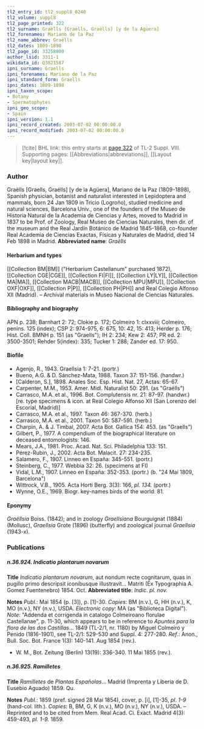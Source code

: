 ```yaml
---
tl2_entry_id: tl2_suppl8_0240
tl2_volume: suppl8
tl2_page_printed: 322
tl2_surname: Graëlls [Graells, Graélls] [y de la Agüera]
tl2_forenames: Mariano de la Paz
tl2_name_abbrev: Graëlls
tl2_dates: 1809-1898
tl2_page_id: 33258800
author_lsid: 3311-1
wikidata_id: Q3821587
ipni_surname: Graells
ipni_forenames: Mariano de la Paz
ipni_standard_form: Graells
ipni_dates: 1809-1898
ipni_taxon_scope: 
- Botany
- Spermatophytes
ipni_geo_scope: 
- Spain
ipni_version: 1.1
ipni_record_created: 2003-07-02 00:00:00.0
ipni_record_modified: 2003-07-02 00:00:00.0
---
```



> [!cite] BHL link: this entry starts at [page 322](https://www.biodiversitylibrary.org/page/33258800) of TL-2 Suppl. VIII.
> Supporting pages: [[Abbreviations|abbreviations]], [[Layout key|layout key]].

### Author

Graëlls \[Graells, Graélls\] \[y de la Agüera\], Mariano de la Paz (1809-1898), Spanish physician, botanist and naturalist interested in Lepidoptera and mammals, born 24 Jan 1809 in Tricio (Logroño), studied medicine and natural sciences, Barcelona Univ., one of the founders of the Museo de Historia Natural de la Academia de Ciencias y Artes, moved to Madrid in 1837 to be Prof. of Zoology, Real Museo de Ciencias Naturales, then dir. of the museum and the Real Jardín Botánico de Madrid 1845-1868, co-founder Real Academia de Ciencias Exactas, Físicas y Naturales de Madrid, died 14 Feb 1898 in Madrid. 
**Abbreviated name**: *Graëlls*

#### Herbarium and types

[[Collection BM|BM]] ("Herbarium Castellanum" purchased 1872), [[Collection CGE|CGE]], [[Collection FI|FI]], [[Collection LY|LY]], [[Collection MA|MA]], [[Collection MACB|MACB]], [[Collection MPU|MPU]], [[Collection OXF|OXF]], [[Collection P|P]], [[Collection PH|PH]] and Real Colegio Alfonso XII (Madrid). – Archival materials in Museo Nacional de Ciencias Naturales.

#### Bibliography and biography

APN p. 238; Barnhart 2: 72; Clokie p. 172; Colmeiro 1: clxxviii; Colmeiro, penins. 125 (index); CSP 2: 974-975, 6: 675, 10: 42, 15: 413; Herder p. 176; Hist. Coll. BMNH p. 151 (as "Graells"); IH 2: 234; Kew 2: 457; PR ed. 2: 3500-3501; Rehder 5(index): 335; Tucker 1: 288; Zander ed. 17: 950.

#### Biofile

- Agenjo, R., 1943. Graellsia 1: 7-21. (portr.)
- Bueno, A.G. & D. Sánchez-Mata, 1988. Taxon 37: 151-156. (handwr.)
- \[Calderon, S.\], 1898. Anales Soc. Esp. Hist. Nat. 27, Actas: 65-67.
- Carpenter, M.M., 1953. Amer. Midl. Naturalist 50: 291. (as "Graélls")
- Carrasco, M.A. et al., 1996. Bot. Complutensis nr. 21: 87-97. (handwr.) \[re. type specimens & icon. at Real Colegio Alfonso XII (San Lorenzo del Escorial, Madrid)\]
- Carrasco, M.A. et al., 1997. Taxon 46: 367-370. (herb.)
- Carrasco, M.A. et al., 2001. Taxon 50: 587-591. (herb.)
- Charpin, A. & J. Timbal, 2007. Acta Bot. Gallica 154: 453. (as "Graells")
- Gilbert, P., 1977. A compendium of the biographical literature on deceased entomologists: 146.
- Mears, J.A., 1981. Proc. Acad. Nat. Sci. Philadelphia 133: 151.
- Pérez-Rubin, J., 2002. Acta Bot. Malacit. 27: 234-235.
- Salamero, F., 1907. Linneo en España: 345-551. (portr.)
- Steinberg, C., 1977. Webbia 32: 26. (specimens at FI)
- Vidal, L.M., 1907. Linneo en España: 352-353. (portr.) (b. "24 Mai 1809, Barcelona")
- Wittrock, V.B., 1905. Acta Horti Berg. 3(3): 166, *pl. 134.* (portr.)
- Wynne, O.E., 1969. Biogr. key-names birds of the world: 81.

#### Eponymy

*Graëllsia* Boiss. (1842); and in zoology *Graellsiana* Bourguignat (1884) (Mollusc), *Graellsia* Grote (1896) (butterfly) and zoological journal *Graellsia* (1943-x).

### Publications

##### n.36.924. Indicatio plantarum novarum

**Title**
*Indicatio plantarum novarum*, aut nondum recte cognitarum, quas in pugillo primo descripsit iconibusque illustravit... Matriti (Ex Typographia A. Gomez Fuentenebro) 1854. Oct.
**Abbreviated title**: *Indic*. *pl. nov.*

**Notes**
*Publ*.: Mai 1854 (p. \[3\]), p. \[1\]-30. *Copies*: BM (n.v.), G, HH (n.v.), K, MO (n.v.), NY (n.v.), USDA. *Electronic copy*: MA (as "Biblioteca Digital").
*Note*: "Addenda et corrigenda in catalogo Colmeiroano florulae Castellanae", p. 11-30, which appears to be in reference to *Apuntes para la flora de las dos Castillas*... 1849 (TL-2/1, nr. 1180) by Miguel Colmeiro y Penido (1816-1901), see TL-2/1: 529-530 and Suppl. 4: 277-280.
*Ref*.: Anon., Bull. Soc. Bot. France 1(3): 140-141. Aug 1854 (rev.).
- W. M., Bot. Zeitung (Berlin) 13(19): 336-340. 11 Mai 1855 (rev.).

##### n.36.925. Ramilletes

**Title**
*Ramilletes* de *Plantas Españolas*... Madrid (Imprenta y Liberia de D. Eusebio Aguado) 1859. Qu.

**Notes**
*Publ*.: 1859 (pref. signed 28 Mai 1854), cover, p. \[i\], \[1\]-35, *pl. 1-9* (hand-col. lith.). *Copies*: B, BM, G, K (n.v.), MO (n.v.), NY (n.v.), USDA. – Reprinted and to be cited from Mem. Real Acad. Ci. Exact. Madrid 4(3): 459-493, *pl. 1-9.* 1859.


